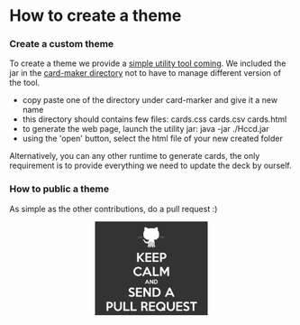 # How to create a theme

### Create a custom theme


To create a theme we provide a [simple utility tool coming](https://github.com/vaemendis/hccd). 
We included the jar in the [card-maker directory](https://github.com/kids-code-games/variables-war/tree/master/card-maker) not to have to manage different version of the tool.

- copy paste one of the directory under card-marker and give it a new name
- this directory should contains few files: cards.css cards.csv cards.html
- to generate the web page, launch the utility jar:   java -jar ./Hccd.jar
- using the 'open' button, select the html file of your new created folder

Alternatively, you can any other runtime to generate cards, the only requirement is to provide everything we need to update the deck by ourself.

### How to public a theme

As simple as the other contributions, do a pull request :)

<div align="center">
<img width="200" src="./images/pull-request.gif" alt="Variables War Card Game">
</div>   
